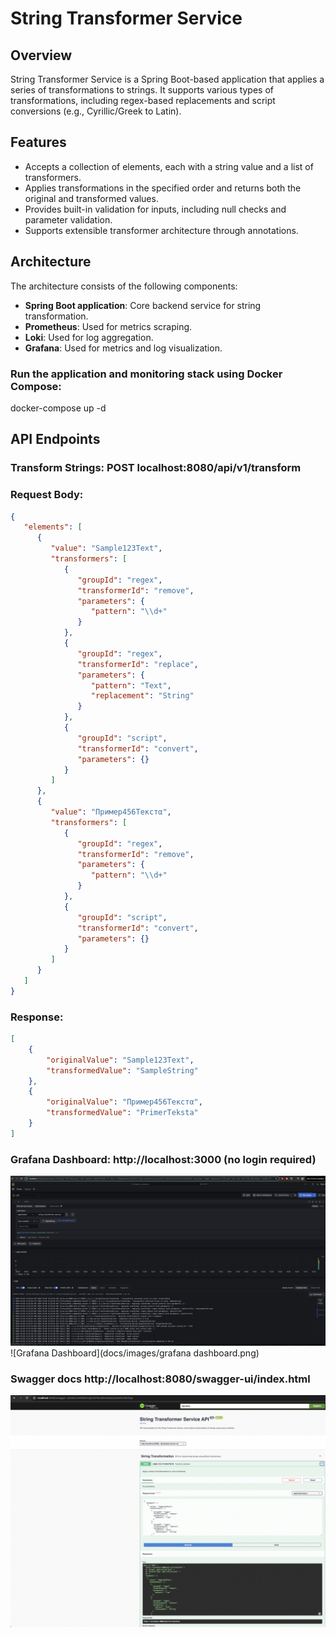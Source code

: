 # String Transformer Service

## Overview
String Transformer Service is a Spring Boot-based application that applies a series of transformations to strings. It supports various types of transformations, including regex-based replacements and script conversions (e.g., Cyrillic/Greek to Latin).

## Features
- Accepts a collection of elements, each with a string value and a list of transformers.
- Applies transformations in the specified order and returns both the original and transformed values.
- Provides built-in validation for inputs, including null checks and parameter validation.
- Supports extensible transformer architecture through annotations.

## Architecture

The architecture consists of the following components:
- **Spring Boot application**: Core backend service for string transformation.
- **Prometheus**: Used for metrics scraping.
- **Loki**: Used for log aggregation.
- **Grafana**: Used for metrics and log visualization.

### Run the application and monitoring stack using Docker Compose:

docker-compose up -d



## API Endpoints
### Transform Strings: POST localhost:8080/api/v1/transform

### Request Body:
```json
{
   "elements": [
      {
         "value": "Sample123Text",
         "transformers": [
            {
               "groupId": "regex",
               "transformerId": "remove",
               "parameters": {
                  "pattern": "\\d+"
               }
            },
            {
               "groupId": "regex",
               "transformerId": "replace",
               "parameters": {
                  "pattern": "Text",
                  "replacement": "String"
               }
            },
            {
               "groupId": "script",
               "transformerId": "convert",
               "parameters": {}
            }
         ]
      },
      {
         "value": "Пример456Текстα",
         "transformers": [
            {
               "groupId": "regex",
               "transformerId": "remove",
               "parameters": {
                  "pattern": "\\d+"
               }
            },
            {
               "groupId": "script",
               "transformerId": "convert",
               "parameters": {}
            }
         ]
      }
   ]
}

```
### Response:

```json
[
	{
		"originalValue": "Sample123Text",
		"transformedValue": "SampleString"
	},
	{
		"originalValue": "Пример456Текстα",
		"transformedValue": "PrimerTeksta"
	}
]
```
### Grafana Dashboard: http://localhost:3000 (no login required)

![Loki logs](docs/images/Loki-logs.png)
![Grafana Dashboard](docs/images/grafana dashboard.png)



### Swagger docs http://localhost:8080/swagger-ui/index.html

![Swagger](docs/images/swagger.png)


